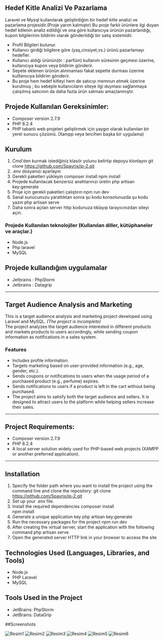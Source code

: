 
## Hedef Kitle Analizi Ve Pazarlama

Laravel ve Mysql kullanılarak geliştirdiğim bir hedef kitle analizi ve pazarlama projesidir.(Proje yarım kalmıştır)
Bu proje farklı ürünlere ilgi duyan hedef kitlenin analiz edildiği ve ona göre kullanıcıya ürünün pazarlandığı, kupon bilgilerinin bildirim olarak gönderildiği bir satış sistemidir.

- Profil Bilgileri bulunur.
- Kullanıcı girdiği bilgilere göre (yaş,cinsiyet,vs.) ürünü pazarlamayı hedefler.
- Kullanıcı aldığı ürünün(ör : parfüm) kullanım süresinin geçmesi üzerine, kullanıcıya kupon veya bildirim gönderir.
- Sepete eklenen ürünün alınmaması fakat sepette durması üzerine kulllanıcıya bildirim gönderir.
- Bu proje hem hedef kitleyi hem de satıcıyı memnun etmek üzerine kurulmuş ; bu sebeple kullanıcıların siteye ilgi duyması sağlanmaya çalışılmış satıcının da daha fazla ürün satması amaçlanmıştır.


## Projede Kullanılan Gereksinimler:
- Composer version 2.7.9
- PHP 8.2.4
- PHP tabanlı web projeleri geliştirmek için yaygın olarak kullanılan bir yerel sunucu çözümü. (Xampp veya tercihen başka bir uygulama)

## Kurulum
1. Cmd'den kurmak istediğiniz klasör yolunu belirtip depoyu klonlayın 
git clone https://github.com/Spayrix/ip-2.git
2. .env dosyanızı ayarlayın
3. Gerekli paketleri yükleyin
composer install
npm install
4. Projede kullanılacak benzersiz anahtarınızı üretin
php artisan key:generate
5. Proje için gerekli paketleri çalıştırın
npm run dev
6. Sanal sunucunuzu yarattıktan sonra şu kodu konsolunuzda şu kodu yazın
php artisan serve
7. Daha sonra açılan server http kodunuza tıklayıp tarayıcınızdan siteyi açın.

### Projede Kullanılan teknolojiler (Kullanılan diller, kütüphaneler ve araçlar.)
- Node.js
- Php laravel
- MySQL


## Projede kullandığım uygulamalar
- Jetbrains : PhpStorm
- Jetbrains : Datagrip


---------------------------------------------------------------------------------------------------------------------
## Target Audience Analysis and Marketing

This is a target audience analysis and marketing project developed using Laravel and MySQL. *(The project is incomplete)*  
The project analyzes the target audience interested in different products and markets products to users accordingly, while sending coupon information as notifications in a sales system.

### Features
- Includes profile information.
- Targets marketing based on user-provided information (e.g., age, gender, etc.).
- Sends coupons or notifications to users when the usage period of a purchased product (e.g., perfume) expires.
- Sends notifications to users if a product is left in the cart without being purchased.
- The project aims to satisfy both the target audience and sellers. It is designed to attract users to the platform while helping sellers increase their sales.

---

## Project Requirements:
- Composer version 2.7.9
- PHP 8.2.4
- A local server solution widely used for PHP-based web projects (XAMPP or another preferred application).

---

## Installation
1. Specify the folder path where you want to install the project using the command line and clone the repository:
   git clone https://github.com/Spayrix/ip-2.git
2. Set up your .env file.
3. Install the required dependencies
composer install  
npm install
4. Generate a unique application key
php artisan key:generate
5. Run the necessary packages for the project
npm run dev
6. After creating the virtual server, start the application with the following command
php artisan serve
7. Open the generated server HTTP link in your browser to access the site

## Technologies Used (Languages, Libraries, and Tools)
- Node.js
- PHP Laravel
- MySQL

## Tools Used in the Project
- JetBrains: PhpStorm
- JetBrains: DataGrip

##Screenshots 

![Resim1](https://github.com/user-attachments/assets/b9215a55-c73e-4c7e-8449-78a0171ef202)
![Resim2](https://github.com/user-attachments/assets/33786f77-fd42-4291-8393-0ba1ae3e0863)
![Resim3](https://github.com/user-attachments/assets/5e23d49d-cf89-42a4-b62c-87e24a5ef714)
![Resim4](https://github.com/user-attachments/assets/a1abca3d-3d95-4582-b4c3-9fa6751c9fa5)
![Resim5](https://github.com/user-attachments/assets/1bf377ec-b359-44ea-9256-3f9a36be1c6a)
![Resim6](https://github.com/user-attachments/assets/0bf2f8e8-807a-496b-a932-7c6ac232759a)







 
   


